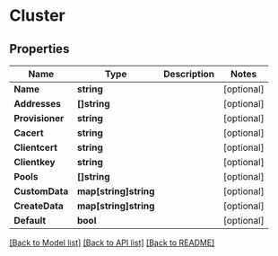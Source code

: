 # Cluster

## Properties

Name | Type | Description | Notes
------------ | ------------- | ------------- | -------------
**Name** | **string** |  | [optional] 
**Addresses** | **[]string** |  | [optional] 
**Provisioner** | **string** |  | [optional] 
**Cacert** | **string** |  | [optional] 
**Clientcert** | **string** |  | [optional] 
**Clientkey** | **string** |  | [optional] 
**Pools** | **[]string** |  | [optional] 
**CustomData** | **map[string]string** |  | [optional] 
**CreateData** | **map[string]string** |  | [optional] 
**Default** | **bool** |  | [optional] 

[[Back to Model list]](../README.md#documentation-for-models) [[Back to API list]](../README.md#documentation-for-api-endpoints) [[Back to README]](../README.md)


